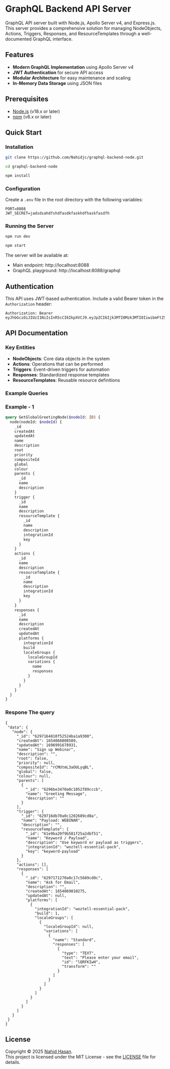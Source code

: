 # GraphQL Backend API Server

GraphQL API server built with Node.js, Apollo Server v4, and Express.js. This server provides a comprehensive solution for managing NodeObjects, Actions, Triggers, Responses, and ResourceTemplates through a well-documented GraphQL interface.

## Features

- **Modern GraphQL Implementation** using Apollo Server v4
- **JWT Authentication** for secure API access
- **Modular Architecture** for easy maintenance and scaling
- **In-Memory Data Storage** using JSON files

## Prerequisites

- [Node.js](https://nodejs.org/) (v18.x or later)
- [npm](https://www.npmjs.com/) (v8.x or later)

## Quick Start

### Installation

```bash
git clone https://github.com/Nahidjc/graphql-backend-node.git

cd graphql-backend-node

npm install
```

### Configuration

Create a `.env` file in the root directory with the following variables:

```
PORT=8088
JWT_SECRET=jadsdsahdfshdfasdkfaskhdfhaskfasdfh
```

### Running the Server

```bash
npm run dev

npm start
```

The server will be available at:
- Main endpoint: http://localhost:8088
- GraphQL playground: http://localhost:8088/graphql

## Authentication

This API uses JWT-based authentication. Include a valid Bearer token in the `Authorization` header:

```
Authorization: Bearer eyJhbGciOiJIUzI1NiIsInR5cCI6IkpXVCJ9.eyJpZCI6Ijk3MTI0Mzk3MTI0IiwibmFtZSI6Ik5haGlkIEhhc2FuIiwicGhvbmUiOiIwMTkxMDEyNTQyOCIsImlhdCI6MTc0NTUyNTU3MiwiZXhwIjoxNzQ4MTE3NTcyfQ.DBa90u9iDFfFqvHUKzrIPFBBGs6ZTNftdGWlSVKC0vU
```

## API Documentation

### Key Entities

- **NodeObjects**: Core data objects in the system
- **Actions**: Operations that can be performed
- **Triggers**: Event-driven triggers for automation
- **Responses**: Standardized response templates
- **ResourceTemplates**: Reusable resource definitions

### Example Queries
### Example - 1
```graphql
query GetGlobalGreetingNode($nodeId: ID) {
  node(nodeId: $nodeId) {
    _id
    createdAt
    updatedAt
    name 
    description
    root
    priority
    compositeId
    global
    colour
    parents {
      _id
      name
      description
    }
    trigger {
      _id
      name
      description
      resourceTemplate {
        _id
        name
        description
        integrationId
        key
      }
    }
    actions {
      _id
      name
      description
      resourceTemplate {
        _id
        name
        description
        integrationId
        key
      }
    }
    responses {
      _id
      name
      description
      createdAt
      updatedAt
      platforms {
        integrationId
        build
        localeGroups {
          localeGroupId
          variations {
            name
            responses
          }
        }
      }
    }
  }
}
```
### Respone The query
 ```
{
  "data": {
    "node": {
      "_id": "6297164810f52524ba1a9300",
      "createdAt": 1654068808589,
      "updatedAt": 1696991678931,
      "name": "Sign up Webinar",
      "description": "",
      "root": false,
      "priority": null,
      "compositeId": "rCMUtmL3aOULyqBL",
      "global": false,
      "colour": null,
      "parents": [
        {
          "_id": "6296be3470a0c1052f89cccb",
          "name": "Greeting Message",
          "description": ""
        }
      ],
      "trigger": {
        "_id": "629716db70a0c1202689cd0a",
        "name": "Payload: WEBINAR",
        "description": "",
        "resourceTemplate": {
          "_id": "61e9ba20f9b581f25a2dbf51",
          "name": "Keyword / Payload",
          "description": "Use keyword or payload as triggers",
          "integrationId": "woztell-essential-pack",
          "key": "keyword-payload"
        }
      },
      "actions": [],
      "responses": [
        {
          "_id": "6297171270a0c17c5689cd0c",
          "name": "Ask for Email",
          "description": "",
          "createdAt": 1654069010275,
          "updatedAt": null,
          "platforms": [
            {
              "integrationId": "woztell-essential-pack",
              "build": 1,
              "localeGroups": [
                {
                  "localeGroupId": null,
                  "variations": [
                    {
                      "name": "Standard",
                      "responses": [
                        {
                          "type": "TEXT",
                          "text": "Please enter your email",
                          "id": "lQRFKIwH",
                          "transform": ""
                        }
                      ]
                    }
                  ]
                }
              ]
            }
          ]
        }
      ]
    }
  }
}
```


## License

Copyright © 2025 [Nahid Hasan](https://github.com/Nahidjc).  
This project is licensed under the MIT License - see the [LICENSE](LICENSE) file for details.
